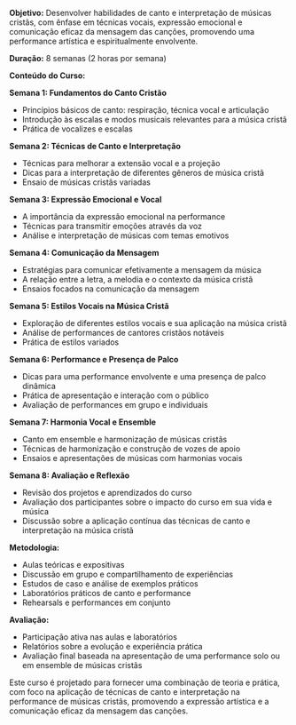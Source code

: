 
**Objetivo:** Desenvolver habilidades de canto e interpretação de músicas cristãs, com ênfase em técnicas vocais, expressão emocional e comunicação eficaz da mensagem das canções, promovendo uma performance artística e espiritualmente envolvente.

**Duração:** 8 semanas (2 horas por semana)

**Conteúdo do Curso:**

**Semana 1: Fundamentos do Canto Cristão**

- Princípios básicos de canto: respiração, técnica vocal e articulação
- Introdução às escalas e modos musicais relevantes para a música cristã
- Prática de vocalizes e escalas

**Semana 2: Técnicas de Canto e Interpretação**

- Técnicas para melhorar a extensão vocal e a projeção
- Dicas para a interpretação de diferentes gêneros de música cristã
- Ensaio de músicas cristãs variadas

**Semana 3: Expressão Emocional e Vocal**

- A importância da expressão emocional na performance
- Técnicas para transmitir emoções através da voz
- Análise e interpretação de músicas com temas emotivos

**Semana 4: Comunicação da Mensagem**

- Estratégias para comunicar efetivamente a mensagem da música
- A relação entre a letra, a melodia e o contexto da música cristã
- Ensaios focados na comunicação da mensagem

**Semana 5: Estilos Vocais na Música Cristã**

- Exploração de diferentes estilos vocais e sua aplicação na música cristã
- Análise de performances de cantores cristãos notáveis
- Prática de estilos variados

**Semana 6: Performance e Presença de Palco**

- Dicas para uma performance envolvente e uma presença de palco dinâmica
- Prática de apresentação e interação com o público
- Avaliação de performances em grupo e individuais

**Semana 7: Harmonia Vocal e Ensemble**

- Canto em ensemble e harmonização de músicas cristãs
- Técnicas de harmonização e construção de vozes de apoio
- Ensaios e apresentações de músicas com harmonias vocais

**Semana 8: Avaliação e Reflexão**

- Revisão dos projetos e aprendizados do curso
- Avaliação dos participantes sobre o impacto do curso em sua vida e música
- Discussão sobre a aplicação contínua das técnicas de canto e interpretação na música cristã

**Metodologia:**

- Aulas teóricas e expositivas
- Discussão em grupo e compartilhamento de experiências
- Estudos de caso e análise de exemplos práticos
- Laboratórios práticos de canto e performance
- Rehearsals e performances em conjunto

**Avaliação:**

- Participação ativa nas aulas e laboratórios
- Relatórios sobre a evolução e experiência prática
- Avaliação final baseada na apresentação de uma performance solo ou em ensemble de músicas cristãs

Este curso é projetado para fornecer uma combinação de teoria e prática, com foco na aplicação de técnicas de canto e interpretação na performance de músicas cristãs, promovendo a expressão artística e a comunicação eficaz da mensagem das canções.